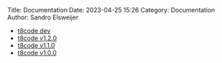 Title: Documentation
Date: 2023-04-25 15:26
Category: Documentation
Author: Sandro Elsweijer

 - [t8code dev](../doc/dev/index.html)
 - [t8code v1.2.0](../doc/v1.2.0/index.html)
 - [t8code v1.1.0](../doc/v1.1.0/index.html)
 - [t8code v1.0.0](../doc/v1.0.0/index.html)
